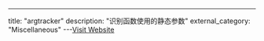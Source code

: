---
title: "argtracker"
description: "识别函数使用的静态参数"
external_category: "Miscellaneous"
---[Visit Website](https://github.com/fireeye/flare-ida/blob/master/python/flare/argtracker.py)

